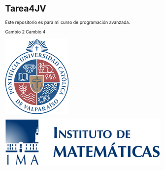 # Tarea4JV
Este repositorio es para mi curso de programación avanzada. 

Cambio 2
Cambio 4

![My Image](imagen3.png)

![My Image](imagen4.png)
